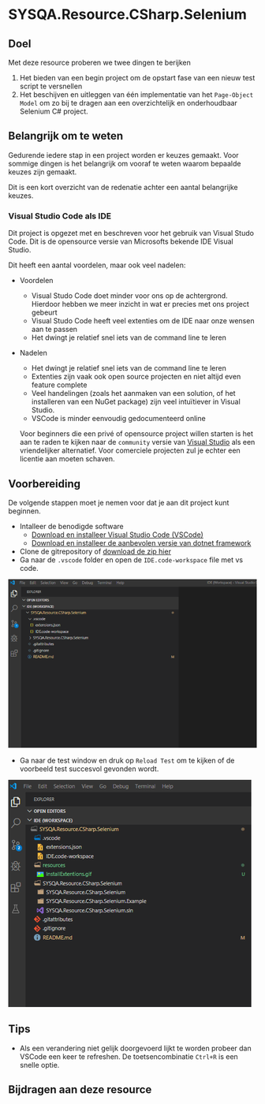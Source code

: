# SYSQA.Resource.CSharp.Selenium

## Doel

Met deze resource proberen we twee dingen te berijken

1. Het bieden van een begin project om de opstart fase van een nieuw test script te versnellen
1. Het beschijven en uitleggen van één implementatie van het `Page-Object Model` om zo bij te dragen aan een overzichtelijk en onderhoudbaar Selenium C# project. 

## Belangrijk om te weten

Gedurende iedere stap in een project worden er keuzes gemaakt. Voor sommige dingen is het belangrijk om vooraf te weten waarom bepaalde keuzes zijn gemaakt.

Dit is een kort overzicht van de redenatie achter een aantal belangrijke keuzes.

### Visual Studio Code als IDE
Dit project is opgezet met en beschreven voor het gebruik van Visual Studo Code. Dit is de opensource versie van Microsofts bekende IDE Visual Studio.

Dit heeft een aantal voordelen, maar ook veel nadelen:
* Voordelen
    * Visual Studo Code doet minder voor ons op de achtergrond. Hierdoor hebben we meer inzicht in wat er precies met ons project gebeurt
    * Visual Studo Code heeft veel extenties om de IDE naar onze wensen aan te passen
    * Het dwingt je relatief snel iets van de command line te leren
* Nadelen
    * Het dwingt je relatief snel iets van de command line te leren
    * Extenties zijn vaak ook open source projecten en niet altijd even feature complete
    * Veel handelingen (zoals het aanmaken van een solution, of het installeren van een NuGet package) zijn veel intuïtiever in Visual Studio.
    * VSCode is minder eenvoudig gedocumenteerd online

    Voor beginners die een privé of opensource project willen starten is het aan te raden te kijken naar de `community` versie van [Visual Studio](https://visualstudio.microsoft.com/vs/community/) als een vriendelijker alternatief. Voor comerciele projecten zul je echter een licentie aan moeten schaven.

## Voorbereiding
De volgende stappen moet je nemen voor dat je aan dit project kunt beginnen.
* Intalleer de benodigde software
    * [Download en installeer Visual Studio Code (VSCode)](https://code.visualstudio.com/)
    * [Download en installeer de aanbevolen versie van dotnet framework](https://dotnet.microsoft.com/download/dotnet-framework/net47)
* Clone de gitrepository of [download de zip hier](https://github.com/SYSQA-ExpertiseLeadership/SYSQA.Resource.CSharp.Selenium/archive/master.zip)
* Ga naar de `.vscode` folder en open de `IDE.code-workspace` file met vs code.

<img src="./resources/InstallExtentions.gif">

* Ga naar de test window en druk op `Reload Test` om te kijken of de voorbeeld test succesvol gevonden wordt.


<img src="./resources/ReloadTests.gif">

## Tips

* Als een verandering niet gelijk doorgevoerd lijkt te worden probeer dan VSCode een keer te refreshen. De toetsencombinatie `Ctrl+R` is een snelle optie.

## Bijdragen aan deze resource
